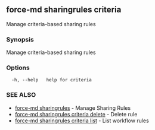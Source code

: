 ## force-md sharingrules criteria

Manage criteria-based sharing rules

### Synopsis

Manage criteria-based sharing rules

### Options

```
  -h, --help   help for criteria
```

### SEE ALSO

* [force-md sharingrules](force-md_sharingrules.md)	 - Manage Sharing Rules
* [force-md sharingrules criteria delete](force-md_sharingrules_criteria_delete.md)	 - Delete rule
* [force-md sharingrules criteria list](force-md_sharingrules_criteria_list.md)	 - List workflow rules

